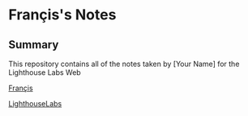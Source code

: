 # Françis's Notes

## Summary 

This repository contains all of the notes taken by [Your Name] for the Lighthouse Labs Web

[Françis](https://github.com/FrancisPV)

[LighthouseLabs](https://www.lighthouselabs.ca/)


